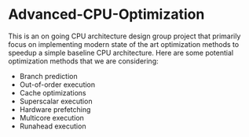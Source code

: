 # Advanced-CPU-Optimization

This is an on going CPU architecture design group project that primarily focus on implementing modern state of the art optimization methods to speedup a simple baseline CPU architecture.
Here are some potential optimization methods that we are considering:
- Branch prediction
- Out-of-order execution
- Cache optimizations
- Superscalar execution
- Hardware prefetching
- Multicore execution
- Runahead execution
